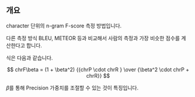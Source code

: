 ## 개요

character 단위의 n-gram F-score 측정 방법입니다.

다른 측정 방식 BLEU, METEOR 등과 비교해서 사람의 측정과 가장 비슷한 점수를 계산한다고 합니다.

식은 다음과 같습니다.

$$
chrF\beta = (1 + \beta^2) {{chrP \cdot chrR } \over {\beta^2 \cdot chrP + chrR}}
$$

$\beta$를 통해 Precision 가중치를 조절할 수 있는 것이 특징입니다.
